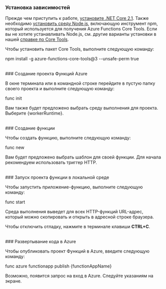 ### Установка зависимостей

Прежде чем приступить к работе, <a href="https://go.microsoft.com/fwlink/?linkid=2016373" target="_blank">установите .NET Core 2.1</a>. Также необходимо <a href="https://go.microsoft.com/fwlink/?linkid=2016195" target="_blank">установить среду Node.js</a>, включающую инструмент npm, который используется для получения Azure Functions Core Tools. Если вы не хотите устанавливать Node.js, см. другие варианты установки в нашей <a href="https://go.microsoft.com/fwlink/?linkid=2016192" target="_blank">справке по Core Tools</a>.

Чтобы установить пакет Core Tools, выполните следующую команду:

<MarkdownHighlighter> npm install -g azure-functions-core-tools@3 --unsafe-perm true</MarkdownHighlighter>

<br/>
### Создание проекта Функций Azure

В окне терминала или в командной строке перейдите в пустую папку своего проекта и выполните следующую команду:

<MarkdownHighlighter> func init</MarkdownHighlighter>

Вам также будет предложено выбрать среду выполнения для проекта. Выберите {workerRuntime}.

<br/>
### Создание функции

Чтобы создать функцию, выполните следующую команду:

<MarkdownHighlighter> func new</MarkdownHighlighter>

Вам будет предложено выбрать шаблон для своей функции. Для начала рекомендуем использовать триггер HTTP.

<br/>
### Запуск проекта функции в локальной среде

Чтобы запустить приложение-функцию, выполните следующую команду:

<MarkdownHighlighter> func start</MarkdownHighlighter>

Среда выполнения выведет для всех HTTP-функций URL-адрес, который можно скопировать и открыть в адресной строке браузера.

Чтобы отключить отладку, нажмите в терминале клавиши **CTRL+C**.

<br/>
### Развертывание кода в Azure

Чтобы опубликовать проект Функций в Azure, введите следующую команду:

<MarkdownHighlighter> func azure functionapp publish {functionAppName}</MarkdownHighlighter>

Возможно, появится запрос на вход в Azure. Следуйте указаниям на экране.
